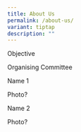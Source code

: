 ```yaml
---
title: About Us
permalink: /about-us/
variant: tiptap
description: ""
---
```

<p>Objective</p><p></p><p>Organising Committee</p><p>Name 1</p><p>Photo?</p><p>Name 2</p><p>Photo?</p>